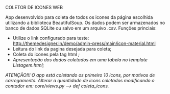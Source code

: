 COLETOR DE ICONES WEB

App desenvolvido para coleta de todos os icones da página escolhida utilizando a biblioteca BeautifulSoup. Os dados podem ser armazenados no banco de dados SQLite ou salvo em um arquivo .csv.
Funções princiais:

  - Utilize o link configurado para teste: http://themedesigner.in/demo/admin-press/main/icon-material.html
  - Leitura do link da pagina desejada para coleta;
  - Coleta do icones pela tag html <i>;
  - Apresentação dos dados coletados em uma tabela no template Listagem.html;
  
ATENÇÃO!!!
  O app está coletando os primeiro 10 icons, por motivos de carregamento. Alterar a quantidade de icons coletados modificando o contador em: core/views.py --> def coleta_icons.  
  
 
